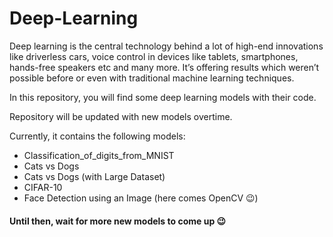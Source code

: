 # Deep-Learning

Deep learning is the central technology behind a lot of high-end innovations like driverless cars, voice control in devices like tablets, smartphones, hands-free speakers etc and many more. It’s offering results which weren’t possible before or even with traditional machine learning techniques.

In this repository, you will find some deep learning models with their code. 

Repository will be updated with new models overtime.

Currently, it contains the following models:

- Classification_of_digits_from_MNIST
- Cats vs Dogs 
- Cats vs Dogs (with Large Dataset)
- CIFAR-10
- Face Detection using an Image (here comes OpenCV :wink:)


#### Until then, wait for more new models to come up :wink:

